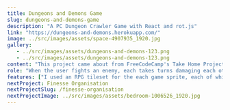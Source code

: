 ```yaml
---
title: Dungeons and Demons Game
slug: dungeons-and-demons-game
description: "A PC Dungeon Crawler Game with React and rot.js"
link: "https://dungeons-and-demons.herokuapp.com/"
image: ../src/images/assets/space-4907935_1920.jpg
gallery:
   - ../src/images/assets/dungeons-and-demons-123.png
   - ../src/images/assets/dungeons-and-demons-123.png
content: "This project came about from FreeCodeCamp's Take Home Projects challenge. The challenge was to build a roguelike dungeon crawler game like Pixel Dungeon and Rogue. For this I used rot.js, a rogue-like toolkit for Javascript which enables traditional chores of roguelike programming. Using this toolkit as a backbone, I was able to build my game strategy into five levels, each level introducing stronger oppnonents and weapons to help defeat them."
role: "When the user fights an enemy, each takes turns damaging each other until someone loses. The user has to maintain enough health (from the potions) and strength (from the weapons) in order to defeat the enemy. In order to proceed to the next level the user will have to defeat the arch mage.The user can move anywhere within the map's boundaries, but can't move through an enemy until it's beaten. Much of the map is hidden. When the user takes a step, all spaces that are within a certain number of spaces from the user are revealed."
features: ["I used an RPG tileset for the each game sprite, each of which is 32x32 pixel large.", "Back-end: Node.js.Front-end: ReactJS, CSS, ROT.js"]
nextProject: Finesse Organisation
nextProjectSlug: /finesse-organisation
nextProjectImage: ../src/images/assets/bedroom-1006526_1920.jpg
---
```


